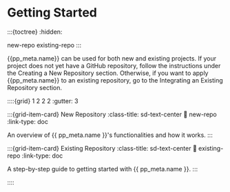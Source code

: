 # Getting Started

:::{toctree}
:hidden:

new-repo
existing-repo
:::


{{pp_meta.name}} can be used for both new and existing projects.
If your project does not yet have a GitHub repository,
follow the instructions under the Creating a New Repository section.
Otherwise, if you want to apply {{pp_meta.name}} to an existing repository,
go to the Integrating an Existing Repository section.


::::{grid} 1 2 2 2
:gutter: 3

:::{grid-item-card} New Repository
:class-title: sd-text-center
:link: new-repo
:link-type: doc

An overview of {{ pp_meta.name }}'s functionalities and how it works.
:::

:::{grid-item-card} Existing Repository
:class-title: sd-text-center
:link: existing-repo
:link-type: doc

A step-by-step guide to getting started with {{ pp_meta.name }}.
:::

::::
